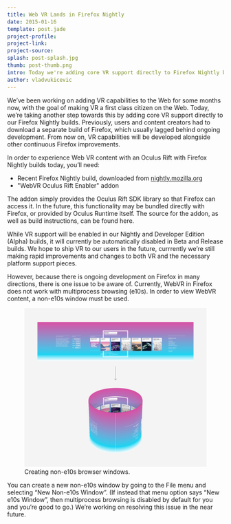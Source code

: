 ```yaml
---
title: Web VR Lands in Firefox Nightly
date: 2015-01-16
template: post.jade
project-profile: 
project-link: 
project-source: 
splash: post-splash.jpg
thumb: post-thumb.png
intro: Today we're adding core VR support directly to Firefox Nightly builds.  Previously, users and content creators had to download a separate build of Firefox, which usually lagged behind ongoing development. From now on, VR capabilities will be developed alongside other continuous Firefox improvements.
author: vladvukicevic
---
```


<p class="intro h2">We’ve been working on adding VR capabilities to the Web for some months now, with the goal of making VR a first class citizen on the Web.  Today, we’re taking another step towards this by adding core VR support directly to our Firefox Nightly builds.  Previously, users and content creators had to download a separate build of Firefox, which usually lagged behind ongoing development. From now on, VR capabilities will be developed alongside other continuous Firefox improvements.</p>

In order to experience Web VR content with an Oculus Rift with Firefox Nightly builds today, you’ll need:

* Recent Firefox Nightly build, downloaded from [nightly.mozilla.org](http://nightly.mozilla.org/)
* "WebVR Oculus Rift Enabler" addon

The addon simply provides the Oculus Rift SDK library so that Firefox can access it. In the future, this functionality may be bundled directly with Firefox, or provided by Oculus Runtime itself.  The source for the addon, as well as build instructions, can be found here.

While VR support will be enabled in our Nightly and Developer Edition (Alpha) builds, it will currently be automatically disabled in Beta and Release builds. We hope to ship VR to our users in the future, currrently we’re still making rapid improvements and changes to both VR and the necessary platform support pieces.

However, because there is ongoing development on Firefox in many directions, there is one issue to be aware of. Currently, WebVR in Firefox does not work with multiprocess browsing (e10s).  In order to view WebVR content, a non-e10s window must be used. 

<figure>
  <img src="mockup1.png" alt="Top: our Illustrator layout. Bottom: our layout mapped ontp a WebGL cylinder.">
  <figcaption>
    Creating non-e10s browser windows.
  </figcaption>
</figure>

You can create a new non-e10s window by going to the File menu and selecting “New Non-e10s Window”. (If instead that menu option says “New e10s Window”, then multiprocess browsing is disabled by default for you and you’re good to go.) We’re working on resolving this issue in the near future.




